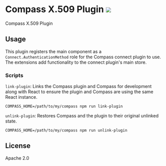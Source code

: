 # Compass X.509 Plugin [![][travis_img]][travis_url]

Compass X.509 Plugin

## Usage

This plugin registers the main component as a `Connect.AuthenticationMethod` role for the
Compass connect plugin to use. The extensions add functionality to the connect plugin's
main store.

### Scripts

`link-plugin`: Links the Compass plugin and Compass for development along with React to ensure the
  plugin and Compass are using the same React instance.

```shell
COMPASS_HOME=/path/to/my/compass npm run link-plugin
```

`unlink-plugin`: Restores Compass and the plugin to their original unlinked state.

```shell
COMPASS_HOME=/path/to/my/compass npm run unlink-plugin
```

## License

Apache 2.0

[travis_img]: https://travis-ci.com/10gen/compass-auth-x509.svg?token=ezEB2TnpPiu7XLo6ByZp&branch=master
[travis_url]: https://travis-ci.com/10gen/compass-auth-x509
[npm_img]: https://img.shields.io/npm/v/@mongodb-js/compass-auth-x509.svg?style=flat-square
[npm_url]: https://www.npmjs.org/package/@mongodb-js/compass-auth-x509
